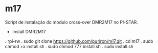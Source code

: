 # m17
Script de instalação do módulo cross-over DMR2M17 no PI-STAR.

* Install DMR2M17
  
. rpi-rw
. sudo git clone https://github.com/pu4ron/m17.git
. cd m17
. sudo chmod +x install.sh
. sudo chmod 777 install.sh
. sudo install.sh
